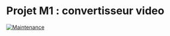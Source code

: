 # Projet M1 : convertisseur video
[![Maintenance](https://img.shields.io/badge/Maintained%3F-no-red.svg)](https://shields.io/)
